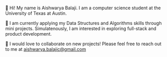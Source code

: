 👋 Hi! My name is Aishwarya Balaji. I am a computer science student at the University of Texas at Austin.

🔭 I am currently applying my Data Structures and Algorithms skills through mini projects. Simulatenously,
I am interested in exploring full-stack and product development. 

🤝 I would love to collaborate on new projects! Please feel free to reach out to me at aishwarya.balajic@gmail.com 
